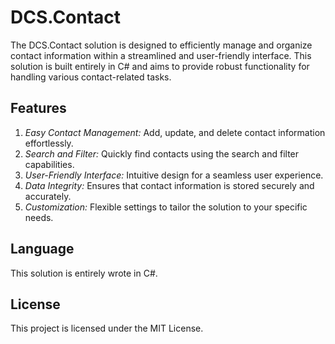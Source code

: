 # DCS.Contact

The DCS.Contact solution is designed to efficiently manage and organize contact information within a streamlined and user-friendly interface. This solution is built entirely in C# and aims to provide robust functionality for handling various contact-related tasks.

## Features

  1.  *Easy Contact Management:* Add, update, and delete contact information effortlessly.
  2.  *Search and Filter:* Quickly find contacts using the search and filter capabilities.
  3.  *User-Friendly Interface:* Intuitive design for a seamless user experience.
  4.  *Data Integrity:* Ensures that contact information is stored securely and accurately.
  5.  *Customization:* Flexible settings to tailor the solution to your specific needs.

## Language

This solution is entirely wrote in C#.

## License

This project is licensed under the MIT License.
